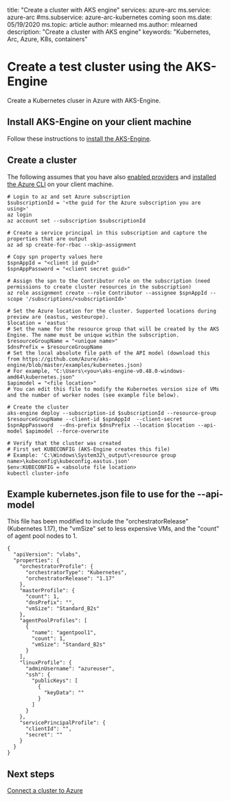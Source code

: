 title: "Create a cluster with AKS engine"
services: azure-arc
ms.service: azure-arc
#ms.subservice: azure-arc-kubernetes coming soon
ms.date: 05/19/2020
ms.topic: article
author: mlearned
ms.author: mlearned
description: "Create a cluster with AKS engine"
keywords: "Kubernetes, Arc, Azure, K8s, containers"

# Create a test cluster using the AKS-Engine

Create a Kubernetes cluser in Azure with AKS-Engine.

## Install AKS-Engine on your client machine

Follow these instructions to [install the AKS-Engine](https://github.com/Azure/aks-engine/blob/master/docs/tutorials/deploy.md).

## Create a cluster

The following assumes that you have also [enabled providers](./enable-providers.md) and [installed the Azure CLI](./install-cli-extension.md) on your client machine.

```console
# Login to az and set Azure subscription
$subscriptionId = '<the guid for the Azure subscription you are using>'
az login
az account set --subscription $subscriptionId

# Create a service principal in this subscription and capture the properties that are output
az ad sp create-for-rbac --skip-assignment

# Copy spn property values here 
$spnAppId = "<client id guid>"
$spnAppPassword = "<client secret guid>"

# Assign the spn to the Contributor role on the subscription (need permissions to create cluster resources in the subscription)
az role assignment create --role Contributor --assignee $spnAppId --scope '/subscriptions/<subscriptionId>'

# Set the Azure location for the cluster. Supported locations during preview are (eastus, westeurope).
$location = 'eastus'
# Set the name for the resource group that will be created by the AKS Engine. The name must be unique within the subscription.
$resourceGroupName = "<unique name>" 
$dnsPrefix = $resourceGroupName
# Set the local absolute file path of the API model (download this from https://github.com/Azure/aks-engine/blob/master/examples/kubernetes.json)
# For example, "C:\Users\<you>\aks-engine-v0.48.0-windows-amd64\kubernetes.json"
$apimodel = "<file location>"
# You can edit this file to modify the Kubernetes version size of VMs and the number of worker nodes (see example file below).

# Create the cluster
aks-engine deploy --subscription-id $subscriptionId --resource-group $resourceGroupName --client-id $spnAppId  --client-secret $spnAppPassword  --dns-prefix $dnsPrefix --location $location --api-model $apimodel --force-overwrite

# Verify that the cluster was created
# First set KUBECONFIG (AKS-Engine creates this file)
# Example: 'C:\Windows\System32\_output\<resource group name>\kubeconfig\kubeconfig.eastus.json'
$env:KUBECONFIG = <absolute file location>
kubectl cluster-info
```

## Example kubernetes.json file to use for the --api-model

This file has been modified to include the "orchestratorRelease" (Kubernetes 1.17), the "vmSize" set to less expensive VMs, and the "count" of agent pool nodes to 1.

```
{
  "apiVersion": "vlabs",
  "properties": {
    "orchestratorProfile": {
      "orchestratorType": "Kubernetes",
      "orchestratorRelease": "1.17"
    },
    "masterProfile": {
      "count": 1,
      "dnsPrefix": "",
      "vmSize": "Standard_B2s"
    },
    "agentPoolProfiles": [
      {
        "name": "agentpool1",
        "count": 1,
        "vmSize": "Standard_B2s"
      }
    ],
    "linuxProfile": {
      "adminUsername": "azureuser",
      "ssh": {
        "publicKeys": [
          {
            "keyData": ""
          }
        ]
      }
    },
    "servicePrincipalProfile": {
      "clientId": "",
      "secret": ""
    }
  }
}
```
## Next steps

[Connect a cluster to Azure](./connect-a-cluster.md)
